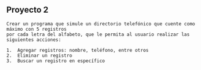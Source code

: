 ## Proyecto 2

    Crear un programa que simule un directorio telefónico que cuente como máximo con 5 registros 
    por cada letra del alfabeto, que le permita al usuario realizar las siguientes acciones:
   
    1.  Agregar registros: nombre, teléfono, entre otros
    2.  Eliminar un registro
    3.  Buscar un registro en específico
